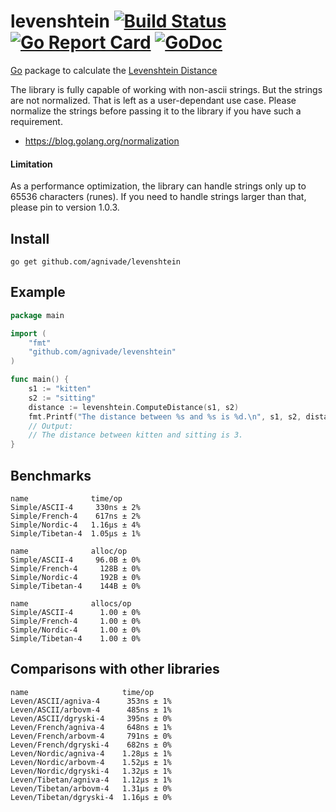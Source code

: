 levenshtein [![Build Status](https://travis-ci.org/agnivade/levenshtein.svg?branch=master)](https://travis-ci.org/agnivade/levenshtein) [![Go Report Card](https://goreportcard.com/badge/github.com/agnivade/levenshtein)](https://goreportcard.com/report/github.com/agnivade/levenshtein) [![GoDoc](https://godoc.org/github.com/agnivade/levenshtein?status.svg)](https://godoc.org/github.com/agnivade/levenshtein)
===========

[Go](http://golang.org) package to calculate the [Levenshtein Distance](http://en.wikipedia.org/wiki/Levenshtein_distance)

The library is fully capable of working with non-ascii strings. But the strings are not normalized. That is left as a user-dependant use case. Please normalize the strings before passing it to the library if you have such a requirement.
- https://blog.golang.org/normalization

#### Limitation

As a performance optimization, the library can handle strings only up to 65536 characters (runes). If you need to handle strings larger than that, please pin to version 1.0.3.

Install
-------

    go get github.com/agnivade/levenshtein

Example
-------

```go
package main

import (
	"fmt"
	"github.com/agnivade/levenshtein"
)

func main() {
	s1 := "kitten"
	s2 := "sitting"
	distance := levenshtein.ComputeDistance(s1, s2)
	fmt.Printf("The distance between %s and %s is %d.\n", s1, s2, distance)
	// Output:
	// The distance between kitten and sitting is 3.
}

```

Benchmarks
----------

```
name              time/op
Simple/ASCII-4     330ns ± 2%
Simple/French-4    617ns ± 2%
Simple/Nordic-4   1.16µs ± 4%
Simple/Tibetan-4  1.05µs ± 1%

name              alloc/op
Simple/ASCII-4     96.0B ± 0%
Simple/French-4     128B ± 0%
Simple/Nordic-4     192B ± 0%
Simple/Tibetan-4    144B ± 0%

name              allocs/op
Simple/ASCII-4      1.00 ± 0%
Simple/French-4     1.00 ± 0%
Simple/Nordic-4     1.00 ± 0%
Simple/Tibetan-4    1.00 ± 0%
```

Comparisons with other libraries
--------------------------------

```
name                     time/op
Leven/ASCII/agniva-4      353ns ± 1%
Leven/ASCII/arbovm-4      485ns ± 1%
Leven/ASCII/dgryski-4     395ns ± 0%
Leven/French/agniva-4     648ns ± 1%
Leven/French/arbovm-4     791ns ± 0%
Leven/French/dgryski-4    682ns ± 0%
Leven/Nordic/agniva-4    1.28µs ± 1%
Leven/Nordic/arbovm-4    1.52µs ± 1%
Leven/Nordic/dgryski-4   1.32µs ± 1%
Leven/Tibetan/agniva-4   1.12µs ± 1%
Leven/Tibetan/arbovm-4   1.31µs ± 0%
Leven/Tibetan/dgryski-4  1.16µs ± 0%
```
